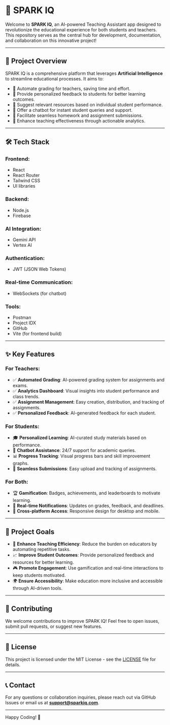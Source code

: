 # 🚀 SPARK IQ

Welcome to **SPARK IQ**, an AI-powered Teaching Assistant app designed to revolutionize the educational experience for both students and teachers. This repository serves as the central hub for development, documentation, and collaboration on this innovative project!

---

## 🌟 Project Overview
SPARK IQ is a comprehensive platform that leverages **Artificial Intelligence** to streamline educational processes. It aims to:

- 📌 Automate grading for teachers, saving time and effort.
- 📌 Provide personalized feedback to students for better learning outcomes.
- 📌 Suggest relevant resources based on individual student performance.
- 📌 Offer a chatbot for instant student queries and support.
- 📌 Facilitate seamless homework and assignment submissions.
- 📌 Enhance teaching effectiveness through actionable analytics.

---

## 🛠 Tech Stack

### **Frontend:**
- React
- React Router
- Tailwind CSS
- UI libraries

### **Backend:**
- Node.js
- Firebase

### **AI Integration:**
- Gemini API
- Vertex AI

### **Authentication:**
- JWT (JSON Web Tokens)

### **Real-time Communication:**
- WebSockets (for chatbot)

### **Tools:**
- Postman
- Project IDX
- GitHub
- Vite (for frontend build)

---

## ✨ Key Features

### **For Teachers:**
- ✅ **Automated Grading**: AI-powered grading system for assignments and exams.
- ✅ **Analytics Dashboard**: Visual insights into student performance and class trends.
- ✅ **Assignment Management**: Easy creation, distribution, and tracking of assignments.
- ✅ **Personalized Feedback**: AI-generated feedback for each student.

### **For Students:**
- 🎓 **Personalized Learning**: AI-curated study materials based on performance.
- 🤖 **Chatbot Assistance**: 24/7 support for academic queries.
- 📊 **Progress Tracking**: Visual progress bars and skill improvement graphs.
- 📎 **Seamless Submissions**: Easy upload and tracking of assignments.

### **For Both:**
- 🏆 **Gamification**: Badges, achievements, and leaderboards to motivate learning.
- 🔔 **Real-time Notifications**: Updates on grades, feedback, and deadlines.
- 📱 **Cross-platform Access**: Responsive design for desktop and mobile.

---

## 🎯 Project Goals
- 🚀 **Enhance Teaching Efficiency**: Reduce the burden on educators by automating repetitive tasks.
- 📈 **Improve Student Outcomes**: Provide personalized feedback and resources for better learning.
- 🎮 **Promote Engagement**: Use gamification and real-time interactions to keep students motivated.
- 🌍 **Ensure Accessibility**: Make education more inclusive and accessible through AI-driven tools.

---

## 📌 Contributing
We welcome contributions to improve SPARK IQ! Feel free to open issues, submit pull requests, or suggest new features.

---

## 📄 License
This project is licensed under the MIT License - see the [LICENSE](LICENSE) file for details.

---

## 📞 Contact
For any questions or collaboration inquiries, please reach out via GitHub Issues or email us at **support@sparkiq.com**.

---

Happy Coding! 🚀

